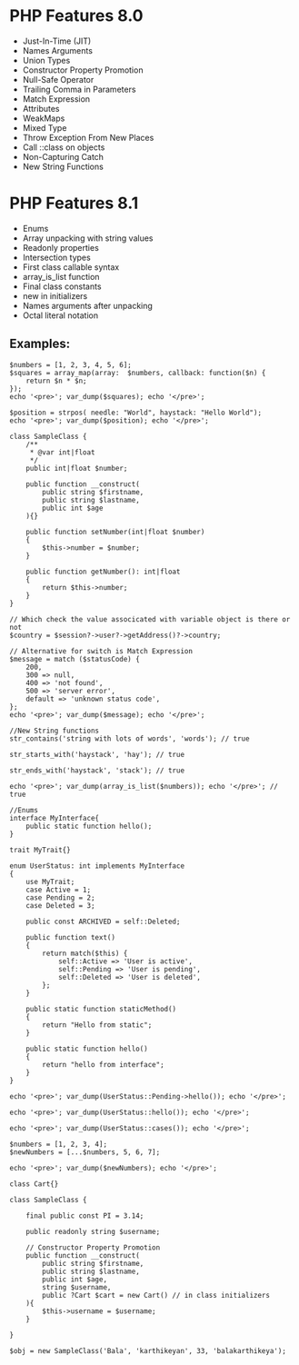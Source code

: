 # PHP Features 8.0 
- Just-In-Time (JIT)
- Names Arguments
- Union Types
- Constructor Property Promotion
- Null-Safe Operator
- Trailing Comma in Parameters
- Match Expression
- Attributes
- WeakMaps
- Mixed Type
- Throw Exception From New Places
- Call ::class on objects
- Non-Capturing Catch
- New String Functions

# PHP Features 8.1
- Enums
- Array unpacking with string values
- Readonly properties
- Intersection types
- First class callable syntax
- array_is_list function
- Final class constants
- new in initializers
- Names arguments after unpacking
- Octal literal notation

## Examples:

```
$numbers = [1, 2, 3, 4, 5, 6];
$squares = array_map(array:  $numbers, callback: function($n) {
    return $n * $n;
});
echo '<pre>'; var_dump($squares); echo '</pre>';

$position = strpos( needle: "World", haystack: "Hello World");
echo '<pre>'; var_dump($position); echo '</pre>';

class SampleClass {
    /**
     * @var int|float
     */
    public int|float $number;
	
    public function __construct(
        public string $firstname,
        public string $lastname,
        public int $age
    ){}
	
    public function setNumber(int|float $number)
    {
        $this->number = $number;
    }

    public function getNumber(): int|float
    {
        return $this->number;
    }
}

// Which check the value associcated with variable object is there or not
$country = $session?->user?->getAddress()?->country;

// Alternative for switch is Match Expression
$message = match ($statusCode) {
    200,
    300 => null,
    400 => 'not found',
    500 => 'server error',
    default => 'unknown status code',
};
echo '<pre>'; var_dump($message); echo '</pre>';

//New String functions
str_contains('string with lots of words', 'words'); // true

str_starts_with('haystack', 'hay'); // true

str_ends_with('haystack', 'stack'); // true

echo '<pre>'; var_dump(array_is_list($numbers)); echo '</pre>'; // true 

//Enums
interface MyInterface{
    public static function hello();
}

trait MyTrait{}

enum UserStatus: int implements MyInterface
{
    use MyTrait;
    case Active = 1;
    case Pending = 2;
    case Deleted = 3;

    public const ARCHIVED = self::Deleted;

    public function text()
    {
        return match($this) {
            self::Active => 'User is active',
            self::Pending => 'User is pending',
            self::Deleted => 'User is deleted',
        };
    }

    public static function staticMethod()
    {
        return "Hello from static";
    }

    public static function hello()
    {
        return "hello from interface";
    }
}

echo '<pre>'; var_dump(UserStatus::Pending->hello()); echo '</pre>';

echo '<pre>'; var_dump(UserStatus::hello()); echo '</pre>';

echo '<pre>'; var_dump(UserStatus::cases()); echo '</pre>';

$numbers = [1, 2, 3, 4];
$newNumbers = [...$numbers, 5, 6, 7];

echo '<pre>'; var_dump($newNumbers); echo '</pre>';

class Cart{}

class SampleClass {
	
	final public const PI = 3.14;
	
	public readonly string $username;
	 
	// Constructor Property Promotion
    public function __construct(
        public string $firstname,
        public string $lastname,
        public int $age,
		string $username,
		public ?Cart $cart = new Cart() // in class initializers
    ){
		$this->username = $username;
    }
	
}

$obj = new SampleClass('Bala', 'karthikeyan', 33, 'balakarthikeya');

```